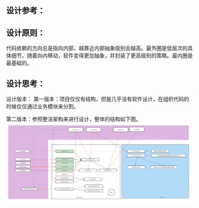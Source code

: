 ## 设计参考：

## 设计原则：

代码依赖的方向总是指向内部，越靠近内部抽象级别会越高。最外圈是低层次的具体细节，随着向内移动，软件变得更加抽象，并封装了更高级别的策略。最内圈是最基础的。


## 设计思考：

设计版本：
  第一版本：项目仅仅有结构，但是几乎没有软件设计，在组织代码的时候仅仅通过业务模块来分割。
 
  第二版本：参照整洁架构来进行设计，整体的结构如下图。
   ![图片](./img/团队模块的调用关系图.png)

